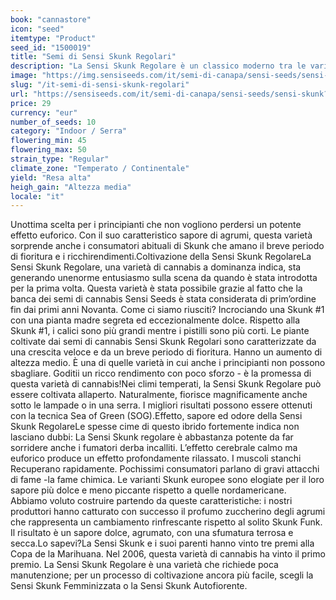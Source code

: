 ```yaml
---
book: "cannastore"
icon: "seed"
itemtype: "Product"
seed_id: "1500019"
title: "Semi di Sensi Skunk Regolari"
description: "La Sensi Skunk Regolare è un classico moderno tra le varietà di cannabis. Facile da coltivare, con un breve periodo di fioritura e un riccorendimento."
image: "https://img.sensiseeds.com/it/semi-di-canapa/sensi-seeds/sensi-skunk-image.png"
slug: "/it-semi-di-sensi-skunk-regolari"
url: "https://sensiseeds.com/it/semi-di-canapa/sensi-seeds/sensi-skunk?a_aid=cannastore"
price: 29
currency: "eur"
number_of_seeds: 10
category: "Indoor / Serra"
flowering_min: 45
flowering_max: 50
strain_type: "Regular"
climate_zone: "Temperato / Continentale"
yield: "Resa alta"
heigh_gain: "Altezza media"
locale: "it"
---
```

Unottima scelta per i principianti che non vogliono perdersi un potente effetto euforico. Con il suo caratteristico sapore di agrumi, questa varietà sorprende anche i consumatori abituali di Skunk che amano il breve periodo di fioritura e i ricchirendimenti.Coltivazione della Sensi Skunk RegolareLa Sensi Skunk Regolare, una varietà di cannabis a dominanza indica, sta generando unenorme entusiasmo sulla scena da quando è stata introdotta per la prima volta. Questa varietà è stata possibile grazie al fatto che la banca dei semi di cannabis Sensi Seeds è stata considerata di prim’ordine fin dai primi anni Novanta. Come ci siamo riusciti? Incrociando una Skunk #1 con una pianta madre segreta ed eccezionalmente dolce. Rispetto alla Skunk #1, i calici sono più grandi mentre i pistilli sono più corti. Le piante coltivate dai semi di cannabis Sensi Skunk Regolari sono caratterizzate da una crescita veloce e da un breve periodo di fioritura. Hanno un aumento di altezza medio. È una di quelle varietà in cui anche i principianti non possono sbagliare. Goditii un ricco rendimento con poco sforzo - è la promessa di questa varietà di cannabis!Nei climi temperati, la Sensi Skunk Regolare può essere coltivata allaperto. Naturalmente, fiorisce magnificamente anche sotto le lampade o in una serra. I migliori risultati possono essere ottenuti con la tecnica Sea of Green (SOG).Effetto, sapore ed odore della Sensi Skunk RegolareLe spesse cime di questo ibrido fortemente indica non lasciano dubbi: La Sensi Skunk regolare è abbastanza potente da far sorridere anche i fumatori derba incalliti. L’effetto cerebrale calmo ma euforico produce un effetto profondamente rilassato. I muscoli stanchi Recuperano rapidamente. Pochissimi consumatori parlano di gravi attacchi di fame -la fame chimica. Le varianti Skunk europee sono elogiate per il loro sapore più dolce e meno piccante rispetto a quelle nordamericane. Abbiamo voluto costruire partendo da queste caratteristiche: i nostri produttori hanno catturato con successo il profumo zuccherino degli agrumi che rappresenta un cambiamento rinfrescante rispetto al solito Skunk Funk. Il risultato è un sapore dolce, agrumato, con una sfumatura terrosa e secca.Lo sapevi?La Sensi Skunk e i suoi parenti hanno vinto tre premi alla Copa de la Marihuana. Nel 2006, questa varietà di cannabis ha vinto il primo premio. La Sensi Skunk Regolare è una varietà che richiede poca manutenzione; per un processo di coltivazione ancora più facile, scegli la Sensi Skunk Femminizzata o la Sensi Skunk Autofiorente.
